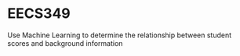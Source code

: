 # EECS349
Use Machine Learning to determine the relationship between student scores and background information
